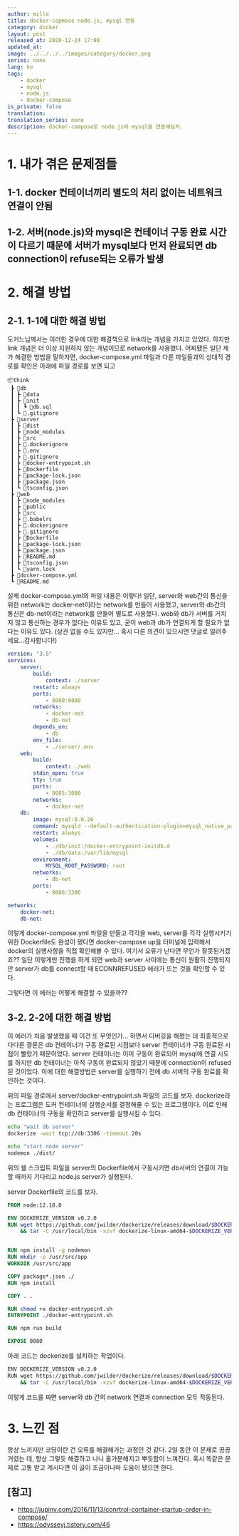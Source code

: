 ```yaml
---
author: millo
title: docker-copmose node.js, mysql 연동
category: docker
layout: post
released_at: 2020-12-24 17:00
updated_at:
image: ../../../../images/category/docker.png
series: none
lang: ko
tags:
    - docker
    - mysql
    - node.js
    - docker-compose
is_private: false
translation:
translation_series: none
description: docker-compose로 node.js와 mysql을 연동해보자.
---
```


# 1. 내가 겪은 문제점들

## 1-1. docker 컨테이너끼리 별도의 처리 없이는 네트워크 연결이 안됨

## 1-2. 서버(node.js)와 mysql은 컨테이너 구동 완료 시간이 다르기 때문에 서버가 mysql보다 먼저 완료되면 db connection이 refuse되는 오류가 발생

# 2. 해결 방법

## 2-1. 1-1에 대한 해결 방법

도커느님께서는 이러한 경우에 대한 해결책으로 link라는 개념을 가지고 있었다. 하지만 link 개념은 더 이상 지원하지 않는 개념이므로 network를 사용했다.
어찌됐든 일단 제가 해결한 방법을 말하자면, docker-compose.yml 파일과 다른 파일들과의 상대적 경로를 확인은 아래에 파일 경로를 보면 되고

```
📦think
 ┣ 📂db
 ┃ ┣ 📂data
 ┃ ┣ 📂init
 ┃ ┃ ┗ 📜db.sql
 ┃ ┗ 📜.gitignore
 ┣ 📂server
 ┃ ┣ 📂dist
 ┃ ┣ 📂node_modules
 ┃ ┣ 📂src
 ┃ ┣ 📜.dockerignore
 ┃ ┣ 📜.env
 ┃ ┣ 📜.gitignore
 ┃ ┣ 📜docker-entrypoint.sh
 ┃ ┣ 📜Dockerfile
 ┃ ┣ 📜package-lock.json
 ┃ ┣ 📜package.json
 ┃ ┗ 📜tsconfig.json
 ┣ 📂web
 ┃ ┣ 📂node_modules
 ┃ ┣ 📂public
 ┃ ┣ 📂src
 ┃ ┣ 📜.babelrc
 ┃ ┣ 📜.dockerignore
 ┃ ┣ 📜.gitignore
 ┃ ┣ 📜Dockerfile
 ┃ ┣ 📜package-lock.json
 ┃ ┣ 📜package.json
 ┃ ┣ 📜README.md
 ┃ ┣ 📜tsconfig.json
 ┃ ┗ 📜yarn.lock
 ┣ 📜docker-compose.yml
 ┗ 📜README.md
```

실제 docker-compose.yml의 파일 내용은 이렇다!
일단, server와 web간의 통신을 위한 network는 docker-net이라는 network를 만들어 사용했고, server와 db간의 통신은 db-net이라는 network를 만들어 별도로 사용했다.
web와 db가 서버를 거치지 않고 통신하는 경우가 없다는 이유도 있고, 굳이 web과 db가 연결되게 할 필요가 없다는 이유도 있다. (상관 없을 수도 있지만... 혹시 다른 의견이 있으시면 댓글로 알려주세요...감사합니다!)

```yml
version: "3.5"
services:
    server:
        build:
            context: ./server
        restart: always
        ports:
            - 8080:8080
        networks:
            - docker-net
            - db-net
        depends_on:
            - db
        env_file:
            - ./server/.env
    web:
        build:
            context: ./web
        stdin_open: true
        tty: true
        ports:
            - 8085:3000
        networks:
            - docker-net
    db:
        image: mysql:8.0.20
        command: mysqld --default-authentication-plugin=mysql_native_password --character-set-server=utf8mb4 --collation-server=utf8mb4_unicode_ci
        restart: always
        volumes:
            - ./db/init:/docker-entrypoint-initdb.d
            - ./db/data:/var/lib/mysql
        environment:
            MYSQL_ROOT_PASSWORD: root
        networks:
            - db-net
        ports:
            - 8086:3306

networks:
    docker-net:
    db-net:
```

이렇게 docker-compose.yml 파일을 만들고 각각을 web, server를 각각 실행시키기 위한 Dockerfile도 완성이 됐다면 docker-compose up을 터미널에 입력해서 docker의 실행사항을 직접 확인해볼 수 있다. 여기서 오류가 난다면 무언가 잘못된거겠죠?? 일단 이렇게만 진행을 하게 되면 web과 server 사이에는 통신이 원활히 진행되지만 server가 db를 connect할 때 ECONNREFUSED 에러가 뜨는 것을 확인할 수 있다.

그렇다면 이 에러는 어떻게 해결할 수 있을까??

## 3-2. 2-2에 대한 해결 방법

이 에러가 처음 발생했을 때 이건 또 무엇인가... 하면서 디버깅을 해봤는 데 최종적으로 다다른 결론은 db 컨테이너가 구동 완료된 시점보다 server 컨테이너가 구동 완료된 시점이 빨랐기 때문이었다. server 컨테이너는 이미 구동이 완료되어 mysql에 연결 시도를 하지만 db 컨테이너는 아직 구동이 완료되지 않았기 때문에 connection이 refused 된 것이었다. 이에 대한 해결방법은 server를 실행하기 전에 db 서버의 구동 완료를 확인하는 것이다.

위의 파일 경로에서 server/docker-entrypoint.sh 파일의 코드를 보자.
dockerize라는 프로그램은 도커 컨테이너의 실행순서를 결정해줄 수 있는 프로그램이다.
이로 인해 db 컨테이너의 구동을 확인하고 server를 실행시킬 수 있다.

```sh
echo "wait db server"
dockerize -wait tcp://db:3306 -timeout 20s

echo "start node server"
nodemon ./dist/
```

위의 쉘 스크립트 파일을 server의 Dockerfile에서 구동시키면 db서버의 연결이 가능할 때까지 기다리고 node.js server가 실행된다.

server Dockerfile의 코드를 보자.

```Dockerfile
FROM node:12.18.0

ENV DOCKERIZE_VERSION v0.2.0
RUN wget https://github.com/jwilder/dockerize/releases/download/$DOCKERIZE_VERSION/dockerize-linux-amd64-$DOCKERIZE_VERSION.tar.gz \
    && tar -C /usr/local/bin -xzvf dockerize-linux-amd64-$DOCKERIZE_VERSION.tar.gz


RUN npm install -g nodemon
RUN mkdir -p /usr/src/app
WORKDIR /usr/src/app

COPY package*.json ./
RUN npm install

COPY . .

RUN chmod +x docker-entrypoint.sh
ENTRYPOINT ./docker-entrypoint.sh

RUN npm run build

EXPOSE 8080
```

아래 코드는 dockerize를 설치하는 작업이다.

```sh
ENV DOCKERIZE_VERSION v0.2.0
RUN wget https://github.com/jwilder/dockerize/releases/download/$DOCKERIZE_VERSION/dockerize-linux-amd64-$DOCKERIZE_VERSION.tar.gz \
    && tar -C /usr/local/bin -xzvf dockerize-linux-amd64-$DOCKERIZE_VERSION.tar.gz
```

이렇게 코드를 짜면 server와 db 간의 network 연결과 connection 모두 작동된다.

# 3. 느낀 점

항상 느끼지만 코딩이란 건 오류를 해결해가는 과정인 것 같다. 2일 동안 이 문제로 끙끙거렸는 데, 항상 그렇듯 해결하고 나니 홀가분해지고 뿌듯함이 느껴진다. 혹시 똑같은 문제로 고통 받고 계시다면 이 글이 조금이나마 도움이 됐으면 한다.

## [참고]

-   https://jupiny.com/2016/11/13/conrtrol-container-startup-order-in-compose/
-   https://odysseyj.tistory.com/46
